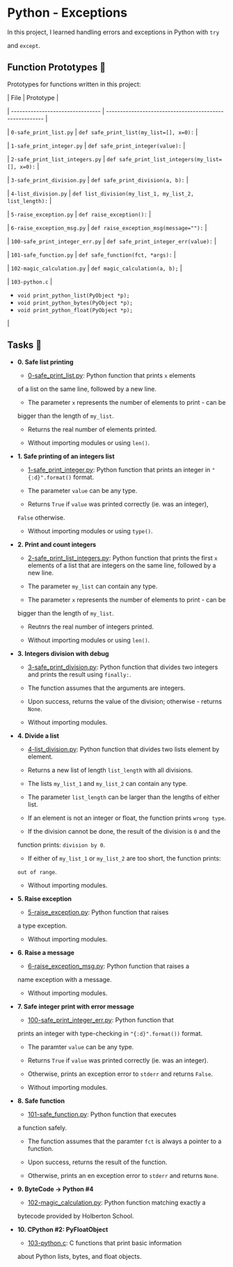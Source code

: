 # Python - Exceptions


In this project, I learned handling errors and exceptions in Python with `try`

and `except`.


## Function Prototypes :floppy_disk:



Prototypes for functions written in this project:



| File                             | Prototype                                               |

| -------------------------------- | ------------------------------------------------------- |

| `0-safe_print_list.py`           | `def safe_print_list(my_list=[], x=0):`                 |

| `1-safe_print_integer.py`        | `def safe_print_integer(value):`                        |

| `2-safe_print_list_integers.py`  | `def safe_print_list_integers(my_list=[], x=0):`        |

| `3-safe_print_division.py`       | `def safe_print_division(a, b):`                        |

| `4-list_division.py`             | `def list_division(my_list_1, my_list_2, list_length):` |

| `5-raise_exception.py`           | `def raise_exception():`                                |

| `6-raise_exception_msg.py`       | `def raise_exception_msg(message=""):`                  |

| `100-safe_print_integer_err.py`  | `def safe_print_integer_err(value):`                    |

| `101-safe_function.py`           | `def safe_function(fct, *args):`                        |

| `102-magic_calculation.py`       | `def magic_calculation(a, b);`                          |

| `103-python.c`                   | <ul><li>`void print_python_list(PyObject *p);`</li><li>`void print_python_bytes(PyObject *p);`</li><li>`void print_python_float(PyObject *p);`</li></ul> |



## Tasks :page_with_curl:



* **0. Safe list printing**

  * [0-safe_print_list.py](./0-safe_print_list.py): Python function that prints `x` elements

  of a list on the same line, followed by a new line.

  * The parameter `x` represents the number of elements to print - can be

  bigger than the length of `my_list`.

  * Returns the real number of elements printed.

  * Without importing modules or using `len()`.



* **1. Safe printing of an integers list**

  * [1-safe_print_integer.py](./1-safe_print_integer.py): Python function that prints an integer in `"{:d}".format()` format.

  * The parameter `value` can be any type.

  * Returns `True` if `value` was printed correctly (ie. was an integer),

  `False` otherwise.

  * Without importing modules or using `type()`.



* **2. Print and count integers**

  * [2-safe_print_list_integers.py](./2-safe_print_list_integers.py): Python function that prints the first `x` elements of a list that are integers on the same line, followed by a new line.

  * The parameter `my_list` can contain any type.

  * The parameter `x` represents the number of elements to print - can be

  bigger than the length of `my_list`.

  * Reutnrs the real number of integers printed.

  * Without importing modules or using `len()`.



* **3. Integers division with debug**

  * [3-safe_print_division.py](./3-safe_print_division.py): Python function that divides two integers and prints the result using `finally:`.

  * The function assumes that the arguments are integers.

  * Upon success, returns the value of the division; otherwise - returns `None`.

  * Without importing modules.



* **4. Divide a list**

  * [4-list_division.py](./4-list_division.py): Python function that divides two lists element by element.

  * Returns a new list of length `list_length` with all divisions.

  * The lists `my_list_1` and `my_list_2` can contain any type.

  * The parameter `list_length` can be larger than the lengths of either list.

  * If an element is not an integer or float, the function prints `wrong type`.

  * If the division cannot be done, the result of the division is `0` and the

  function prints: `division by 0`.

  * If either of `my_list_1` or `my_list_2` are too short, the function prints:

  `out of range`.

  * Without importing modules.



* **5. Raise exception**

  * [5-raise_exception.py](./5-raise_exception.py): Python function that raises

  a type exception.

  * Without importing modules.



* **6. Raise a message**

  * [6-raise_exception_msg.py](./6-raise_exception_msg.py): Python function that raises a

  name exception with a message.

  * Without importing modules.



* **7. Safe integer print with error message**

  * [100-safe_print_integer_err.py](./100-safe_print_integer_err.py): Python function that

  prints an integer with type-checking in `"{:d}".format())` format.

  * The paramter `value` can be any type.

  * Returns `True` if `value` was printed correctly (ie. was an integer).

  * Otherwise, prints an exception error to `stderr` and returns `False`.

  * Without importing modules.



* **8. Safe function**

  * [101-safe_function.py](./101-safe_function.py): Python function that executes

  a function safely.

  * The function assumes that the paramter `fct` is always a pointer to a function.

  * Upon success, returns the result of the function.

  * Otherwise, prints an en exception error to `stderr` and returns `None`.



* **9. ByteCode -> Python #4**

  * [102-magic_calculation.py](./102-magic_calculation.py): Python function matching exactly a

  bytecode provided by Holberton School.



* **10. CPython #2: PyFloatObject**

  * [103-python.c](./103-python.c): C functions that print basic information

  about Python lists, bytes, and float objects.
